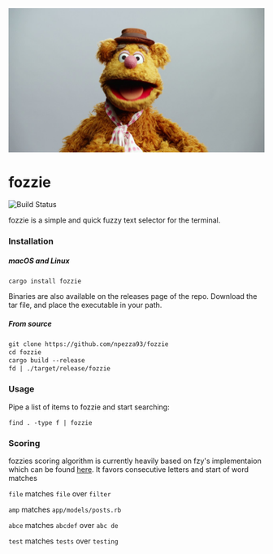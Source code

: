 <p align="center">
  <a href="https://github.com/npezza93/fozzie">
    <img src="./.github/logo.jpg" width="750">
  </a>
</p>

# fozzie
![Build Status](https://github.com/npezza93/fozzie/workflows/tests/badge.svg)

fozzie is a simple and quick fuzzy text selector for the terminal.

### Installation

##### macOS and Linux

```
cargo install fozzie
```

Binaries are also available on the releases page of the repo.
Download the tar file, and place the executable in your path.

##### From source
```
git clone https://github.com/npezza93/fozzie
cd fozzie
cargo build --release
fd | ./target/release/fozzie
```

### Usage

Pipe a list of items to fozzie and start searching:

```
find . -type f | fozzie
```

### Scoring
fozzies scoring algorithm is currently heavily based on fzy's implementaion
which can be found [here](https://github.com/jhawthorn/fzy/blob/master/ALGORITHM.md).
It favors consecutive letters and start of word matches

`file` matches `file` over `filter`

`amp`  matches `app/models/posts.rb`

`abce` matches `abcdef` over `abc de`

`test` matches `tests` over `testing`
